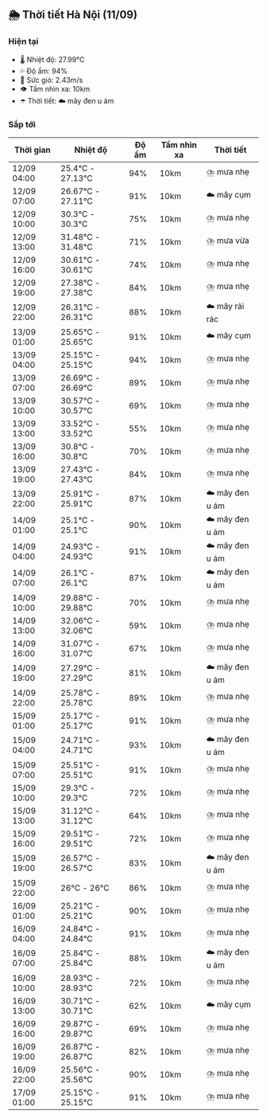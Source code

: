 ## 🌦️ Thời tiết Hà Nội (11/09)

### Hiện tại

- 🌡️ Nhiệt độ: 27.99℃
- 💦 Độ ẩm: 94%
- 💨 Sức gió: 2.43m/s
- 👁️ Tầm nhìn xa: 10km
- ☂️ Thời tiết: ☁️ mây đen u ám

### Sắp tới

| Thời gian | Nhiệt độ | Độ ẩm | Tầm nhìn xa | Thời tiết |
| --- | --- | --- | --- | --- |
| 12/09 04:00 | 25.4℃ - 27.13℃ | 94% | 10km | ⛈️ mưa nhẹ |
| 12/09 07:00 | 26.67℃ - 27.11℃ | 91% | 10km | ☁️ mây cụm |
| 12/09 10:00 | 30.3℃ - 30.3℃ | 75% | 10km | ⛈️ mưa nhẹ |
| 12/09 13:00 | 31.48℃ - 31.48℃ | 71% | 10km | ⛈️ mưa vừa |
| 12/09 16:00 | 30.61℃ - 30.61℃ | 74% | 10km | ⛈️ mưa nhẹ |
| 12/09 19:00 | 27.38℃ - 27.38℃ | 84% | 10km | ⛈️ mưa nhẹ |
| 12/09 22:00 | 26.31℃ - 26.31℃ | 88% | 10km | ☁️ mây rải rác |
| 13/09 01:00 | 25.65℃ - 25.65℃ | 91% | 10km | ☁️ mây cụm |
| 13/09 04:00 | 25.15℃ - 25.15℃ | 94% | 10km | ⛈️ mưa nhẹ |
| 13/09 07:00 | 26.69℃ - 26.69℃ | 89% | 10km | ⛈️ mưa nhẹ |
| 13/09 10:00 | 30.57℃ - 30.57℃ | 69% | 10km | ⛈️ mưa nhẹ |
| 13/09 13:00 | 33.52℃ - 33.52℃ | 55% | 10km | ⛈️ mưa nhẹ |
| 13/09 16:00 | 30.8℃ - 30.8℃ | 70% | 10km | ⛈️ mưa nhẹ |
| 13/09 19:00 | 27.43℃ - 27.43℃ | 84% | 10km | ⛈️ mưa nhẹ |
| 13/09 22:00 | 25.91℃ - 25.91℃ | 87% | 10km | ☁️ mây đen u ám |
| 14/09 01:00 | 25.1℃ - 25.1℃ | 90% | 10km | ☁️ mây đen u ám |
| 14/09 04:00 | 24.93℃ - 24.93℃ | 91% | 10km | ☁️ mây đen u ám |
| 14/09 07:00 | 26.1℃ - 26.1℃ | 87% | 10km | ☁️ mây đen u ám |
| 14/09 10:00 | 29.88℃ - 29.88℃ | 70% | 10km | ⛈️ mưa nhẹ |
| 14/09 13:00 | 32.06℃ - 32.06℃ | 59% | 10km | ⛈️ mưa nhẹ |
| 14/09 16:00 | 31.07℃ - 31.07℃ | 67% | 10km | ⛈️ mưa nhẹ |
| 14/09 19:00 | 27.29℃ - 27.29℃ | 81% | 10km | ☁️ mây đen u ám |
| 14/09 22:00 | 25.78℃ - 25.78℃ | 89% | 10km | ⛈️ mưa nhẹ |
| 15/09 01:00 | 25.17℃ - 25.17℃ | 91% | 10km | ⛈️ mưa nhẹ |
| 15/09 04:00 | 24.71℃ - 24.71℃ | 93% | 10km | ☁️ mây đen u ám |
| 15/09 07:00 | 25.51℃ - 25.51℃ | 91% | 10km | ⛈️ mưa nhẹ |
| 15/09 10:00 | 29.3℃ - 29.3℃ | 72% | 10km | ⛈️ mưa nhẹ |
| 15/09 13:00 | 31.12℃ - 31.12℃ | 64% | 10km | ⛈️ mưa nhẹ |
| 15/09 16:00 | 29.51℃ - 29.51℃ | 72% | 10km | ⛈️ mưa nhẹ |
| 15/09 19:00 | 26.57℃ - 26.57℃ | 83% | 10km | ☁️ mây đen u ám |
| 15/09 22:00 | 26℃ - 26℃ | 86% | 10km | ⛈️ mưa nhẹ |
| 16/09 01:00 | 25.21℃ - 25.21℃ | 90% | 10km | ⛈️ mưa nhẹ |
| 16/09 04:00 | 24.84℃ - 24.84℃ | 91% | 10km | ⛈️ mưa nhẹ |
| 16/09 07:00 | 25.84℃ - 25.84℃ | 88% | 10km | ☁️ mây đen u ám |
| 16/09 10:00 | 28.93℃ - 28.93℃ | 72% | 10km | ⛈️ mưa nhẹ |
| 16/09 13:00 | 30.71℃ - 30.71℃ | 62% | 10km | ☁️ mây cụm |
| 16/09 16:00 | 29.87℃ - 29.87℃ | 69% | 10km | ⛈️ mưa nhẹ |
| 16/09 19:00 | 26.87℃ - 26.87℃ | 82% | 10km | ⛈️ mưa nhẹ |
| 16/09 22:00 | 25.56℃ - 25.56℃ | 90% | 10km | ⛈️ mưa nhẹ |
| 17/09 01:00 | 25.15℃ - 25.15℃ | 91% | 10km | ⛈️ mưa nhẹ |
